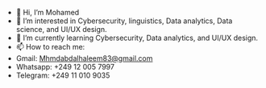 - 👋 Hi, I’m Mohamed
- 👀 I’m interested in Cybersecurity, linguistics, Data analytics, Data science, and UI/UX design. 
- 🌱 I’m currently learning Cybersecurity, Data analytics, and UI/UX design.
- 📫 How to reach me:
- Gmail: Mhmdabdalhaleem83@gmail.com
- Whatsapp: +249 12 005 7997
- Telegram: +249 11 010 9035

<!---
7leeem/7leeem is a ✨ special ✨ repository because its `README.md` (this file) appears on your GitHub profile.
You can click the Preview link to take a look at your changes.
--->
